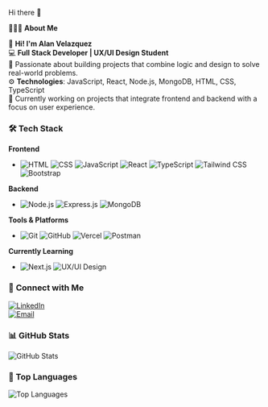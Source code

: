 Hi there 👋

👨🏻‍💻 **About Me**

👋 **Hi! I'm Alan Velazquez**  
💻 **Full Stack Developer | UX/UI Design Student**  
🚀 Passionate about building projects that combine logic and design to solve real-world problems.  
⚙️ **Technologies**: JavaScript, React, Node.js, MongoDB, HTML, CSS, TypeScript  
🎯 Currently working on projects that integrate frontend and backend with a focus on user experience.  


### 🛠️ **Tech Stack**

**Frontend**  
- ![HTML](https://img.shields.io/badge/HTML-E34F26?style=for-the-badge&logo=html5&logoColor=white)   ![CSS](https://img.shields.io/badge/CSS-1572B6?style=for-the-badge&logo=css3&logoColor=white)   ![JavaScript](https://img.shields.io/badge/JavaScript-F7DF1E?style=for-the-badge&logo=javascript&logoColor=black)   ![React](https://img.shields.io/badge/React-20232A?style=for-the-badge&logo=react&logoColor=61DAFB)   ![TypeScript](https://img.shields.io/badge/TypeScript-007ACC?style=for-the-badge&logo=typescript&logoColor=white) ![Tailwind CSS](https://img.shields.io/badge/Tailwind_CSS-38B2AC?style=for-the-badge&logo=tailwind-css&logoColor=white) ![Bootstrap](https://img.shields.io/badge/Bootstrap-7952B3?style=for-the-badge&logo=bootstrap&logoColor=white)



**Backend**  
- ![Node.js](https://img.shields.io/badge/Node.js-339933?style=for-the-badge&logo=nodedotjs&logoColor=white)   ![Express.js](https://img.shields.io/badge/Express.js-000000?style=for-the-badge&logo=express&logoColor=white)   ![MongoDB](https://img.shields.io/badge/MongoDB-4EA94B?style=for-the-badge&logo=mongodb&logoColor=white)  

**Tools & Platforms**  
- ![Git](https://img.shields.io/badge/Git-F05032?style=for-the-badge&logo=git&logoColor=white)   ![GitHub](https://img.shields.io/badge/GitHub-181717?style=for-the-badge&logo=github&logoColor=white)   ![Vercel](https://img.shields.io/badge/Vercel-000000?style=for-the-badge&logo=vercel&logoColor=white)   ![Postman](https://img.shields.io/badge/Postman-FF6C37?style=for-the-badge&logo=postman&logoColor=white)  

**Currently Learning**  
- ![Next.js](https://img.shields.io/badge/Next.js-000000?style=for-the-badge&logo=nextdotjs&logoColor=white)   ![UX/UI Design](https://img.shields.io/badge/UX/UI%20Design-FF4785?style=for-the-badge&logo=adobe&logoColor=white)  


### 🤝 **Connect with Me**

[![LinkedIn](https://img.shields.io/badge/LinkedIn-0077B5?style=for-the-badge&logo=linkedin&logoColor=white)](https://www.linkedin.com/in/alanvelazquez14/)  
[![Email](https://img.shields.io/badge/Email-D14836?style=for-the-badge&logo=gmail&logoColor=white)](mailto:velazquez.alan14@gmail.com)  

### 📊 GitHub Stats

![GitHub Stats](https://github-readme-stats.vercel.app/api?username=alanVelazquez14&show_icons=true&hide_title=true&count_private=true&hide=prs&theme=radical)

### 🌱 Top Languages

![Top Languages](https://github-readme-stats.vercel.app/api/top-langs/?username=alanVelazquez14&langs_count=10&theme=radical)


